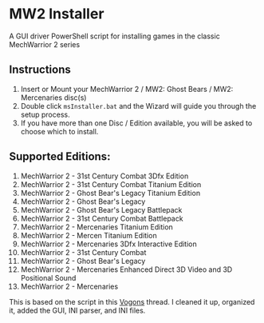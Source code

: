 # MW2 Installer
A GUI driver PowerShell script for installing games in the classic MechWarrior 2 series

## Instructions

1. Insert or Mount your MechWarrior 2 / MW2: Ghost Bears / MW2: Mercenaries disc(s)
1. Double click `msInstaller.bat` and the Wizard will guide you through the setup process.
1. If you have more than one Disc / Edition available, you will be asked to choose which to install.

## Supported Editions:

1. MechWarrior 2 - 31st Century Combat 3Dfx Edition
1. MechWarrior 2 - 31st Century Combat Titanium Edition
1. MechWarrior 2 - Ghost Bear's Legacy Titanium Edition
1. MechWarrior 2 - Ghost Bear's Legacy
1. MechWarrior 2 - Ghost Bear's Legacy Battlepack
1. MechWarrior 2 - 31st Century Combat Battlepack
1. MechWarrior 2 - Mercenaries Titanium Edition
1. MechWarrior 2 - Mercen Titanium Edition
1. MechWarrior 2 - Mercenaries 3Dfx Interactive Edition
1. MechWarrior 2 - 31st Century Combat
1. MechWarrior 2 - Ghost Bear's Legacy
1. MechWarrior 2 - Mercenaries Enhanced Direct 3D Video and 3D Positional Sound
1. MechWarrior 2 - Mercenaries

This is based on the script in this [Vogons](https://www.vogons.org/viewtopic.php?p=1349628#p1349628) thread. 
I cleaned it up, organized it, added the GUI, INI parser, and INI files.

